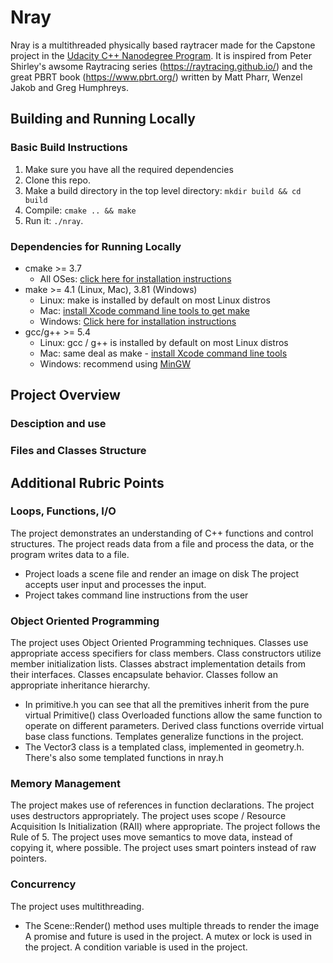 # Nray

Nray is a multithreaded physically based raytracer made for the Capstone project in the [Udacity C++ Nanodegree Program](https://www.udacity.com/course/c-plus-plus-nanodegree--nd213).
It is inspired from Peter Shirley's awsome Raytracing series (https://raytracing.github.io/) and the great PBRT book (https://www.pbrt.org/) written by Matt Pharr, Wenzel Jakob and Greg Humphreys.

## Building and Running Locally

### Basic Build Instructions
1. Make sure you have all the required dependencies
2. Clone this repo.
3. Make a build directory in the top level directory: `mkdir build && cd build`
4. Compile: `cmake .. && make`
5. Run it: `./nray`.

### Dependencies for Running Locally
* cmake >= 3.7
  * All OSes: [click here for installation instructions](https://cmake.org/install/)
* make >= 4.1 (Linux, Mac), 3.81 (Windows)
  * Linux: make is installed by default on most Linux distros
  * Mac: [install Xcode command line tools to get make](https://developer.apple.com/xcode/features/)
  * Windows: [Click here for installation instructions](http://gnuwin32.sourceforge.net/packages/make.htm)
* gcc/g++ >= 5.4
  * Linux: gcc / g++ is installed by default on most Linux distros
  * Mac: same deal as make - [install Xcode command line tools](https://developer.apple.com/xcode/features/)
  * Windows: recommend using [MinGW](http://www.mingw.org/)

## Project Overview

### Desciption and use

### Files and Classes Structure

## Additional Rubric Points

### Loops, Functions, I/O
The project demonstrates an understanding of C++ functions and control structures.
The project reads data from a file and process the data, or the program writes data to a file.
* Project loads a scene file and render an image on disk
The project accepts user input and processes the input.
* Project takes command line instructions from the user

### Object Oriented Programming
The project uses Object Oriented Programming techniques.
Classes use appropriate access specifiers for class members.
Class constructors utilize member initialization lists.
Classes abstract implementation details from their interfaces.
Classes encapsulate behavior.
Classes follow an appropriate inheritance hierarchy.
* In primitive.h you can see that all the premitives inherit from the pure virtual Primitive() class
Overloaded functions allow the same function to operate on different parameters.
Derived class functions override virtual base class functions.
Templates generalize functions in the project.
* The Vector3 class is a templated class, implemented in geometry.h. There's also some templated functions in nray.h

### Memory Management
The project makes use of references in function declarations.
The project uses destructors appropriately.
The project uses scope / Resource Acquisition Is Initialization (RAII) where appropriate.
The project follows the Rule of 5.
The project uses move semantics to move data, instead of copying it, where possible.
The project uses smart pointers instead of raw pointers.

### Concurrency
The project uses multithreading.
* The Scene::Render() method uses multiple threads to render the image
A promise and future is used in the project.
A mutex or lock is used in the project.
A condition variable is used in the project.
